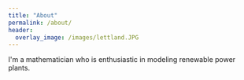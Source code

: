 ```yaml
---
title: "About"
permalink: /about/
header:
  overlay_image: /images/lettland.JPG
---
```


I'm a mathematician who is enthusiastic in modeling renewable power plants.
